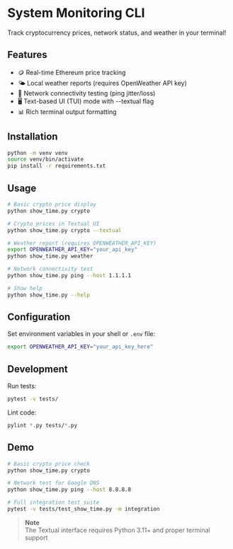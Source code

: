 # System Monitoring CLI

Track cryptocurrency prices, network status, and weather in your terminal!

## Features

- 🪙 Real-time Ethereum price tracking
- 🌤️ Local weather reports (requires OpenWeather API key)
- 📡 Network connectivity testing (ping jitter/loss)
- 🖥️ Text-based UI (TUI) mode with --textual flag
- 📊 Rich terminal output formatting

## Installation

```bash
python -m venv venv
source venv/bin/activate
pip install -r requirements.txt
```

## Usage

```bash
# Basic crypto price display
python show_time.py crypto

# Crypto prices in Textual UI
python show_time.py crypto --textual

# Weather report (requires OPENWEATHER_API_KEY)
export OPENWEATHER_API_KEY="your_api_key"
python show_time.py weather

# Network connectivity test
python show_time.py ping --host 1.1.1.1

# Show help
python show_time.py --help
```

## Configuration

Set environment variables in your shell or `.env` file:
```bash
export OPENWEATHER_API_KEY="your_api_key_here"
```

## Development

Run tests:
```bash
pytest -v tests/
```

Lint code:
```bash
pylint *.py tests/*.py
```

## Demo

```bash
# Basic crypto price check
python show_time.py crypto

# Network test for Google DNS
python show_time.py ping --host 8.8.8.8

# Full integration test suite
pytest -v tests/test_show_time.py -m integration
```

> **Note**  
> The Textual interface requires Python 3.11+ and proper terminal support

